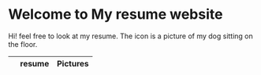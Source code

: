 ﻿# Welcome to My resume website

Hi! feel free to look at my resume. 
The icon is a picture of my dog sitting on the floor. 



|                |resume                          |Pictures                         |
|----------------|-------------------------------|-----------------------------|



